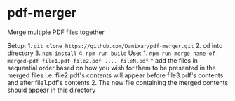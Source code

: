 # pdf-merger

Merge multiple PDF files together

Setup: 1. `git clone https://github.com/Danixar/pdf-merger.git` 2. cd into directory 3. `npm install` 4. `npm run build`
Use: 1. `npm run merge name-of-merged-pdf file1.pdf file2.pdf .... fileN.pdf` \* add the files in sequential order based on how you wish for them to be presented in the merged files i.e. file2.pdf's contents will appear before file3.pdf's contents and after file1.pdf's contents 2. The new file containing the merged contents should appear in this directory
